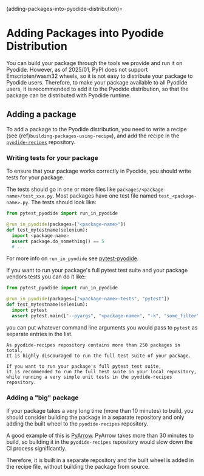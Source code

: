 (adding-packages-into-pyodide-distribution)=

# Adding Packages into Pyodide Distribution

You can build your package through the tools we provide and run it on Pyodide.
However, as of 2025/01, PyPI does not support Emscripten/wasm32 wheels, so it is not
easy to distribute your package to Pyodide users.
Therefore, to make your package available to all Pyodide users, it is recommended to
add it to the Pyodide distribution, so that the package can be distributed with
Pyodide runtime.

## Adding a package

To add a package to the Pyodide distribution,
you need to write a recipe (see {ref}`building-packages-using-recipe`),
and add the recipe in the [`pyodide-recipes`](https://github.com/pyodide/pyodide-recipes) repository.

### Writing tests for your package

To ensure that your package works correctly in Pyodide,
you should write tests for your package.

The tests should go in one or more files like
`packages/<package-name>/test_xxx.py`. Most packages have one test file named
`test_<package-name>.py`. The tests should look like:

```py
from pytest_pyodide import run_in_pyodide

@run_in_pyodide(packages=["<package-name>"])
def test_mytestname(selenium):
  import <package-name>
  assert package.do_something() == 5
  # ...
```

For more info on `run_in_pyodide` see
[pytest-pyodide](https://github.com/pyodide/pytest-pyodide).

If you want to run your package's full pytest test suite and your package
vendors tests you can do it like:

```py
from pytest_pyodide import run_in_pyodide

@run_in_pyodide(packages=["<package-name>-tests", "pytest"])
def test_mytestname(selenium):
  import pytest
  assert pytest.main(["--pyargs", "<package-name>", "-k", "some_filter", ...]) == 0
```

you can put whatever command line arguments you would pass to `pytest` as
separate entries in the list.

```{note}
As pyodide-recipes repository contains more than 250 packages in total,
It is highly discouraged to run the full test suite of your package.

If you want to run your package's full pytest test suite,
it is recommended to run the full test suite in your local repository,
while running a very simple unit tests in the pyodide-recipes repository.
```

### Adding a "big" package

If your package takes a very long time (more than 10 minutes) to build,
you should consider building the package in a separate repository and
only adding the built wheel to the `pyodide-recipes` repository.

A good example of this is [PyArrow](https://github.com/pyodide/pyodide-recipes/blob/main/packages/pyarrow/meta.yaml).
PyArrow takes more than 30 minutes to build, so building it in the `pyodide-recipes`
repository would slow down the CI process significantly.

Therefore, it is built in a separate repository and the built wheel is added in the
recipe file, without building the package from source.
